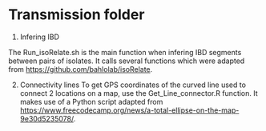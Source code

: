 # Transmission folder

1. Infering IBD

The Run_isoRelate.sh is the main function when infering IBD segments between pairs of isolates. It calls several functions
which were adapted from https://github.com/bahlolab/isoRelate. 

2. Connectivity lines
To get GPS coordinates of the curved line used to connect 2 locations on a map, use the Get_Line_connector.R function.
It makes use of a Python script adapted from https://www.freecodecamp.org/news/a-total-ellipse-on-the-map-9e30d5235078/.





